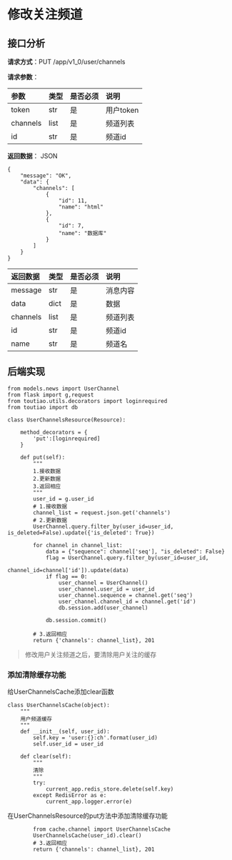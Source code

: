 # 修改关注频道

## 接口分析

**请求方式**：PUT /app/v1\_0/user/channels

**请求参数**：

| 参数 | 类型 | 是否必须 | 说明 |
| :--- | :--- | :--- | :--- |
| token | str | 是 | 用户token |
| channels | list | 是 | 频道列表 |
| id | str | 是 | 频道id |

**返回数据**： JSON

```
{
    "message": "OK",
    "data": {
        "channels": [
            {
                "id": 11,
                "name": "html"
            },
            {
                "id": 7,
                "name": "数据库"
            }
        ]
    }
}
```

| 返回数据 | 类型 | 是否必须 | 说明 |
| :--- | :--- | :--- | :--- |
| message | str | 是 | 消息内容 |
| data | dict | 是 | 数据 |
| channels | list | 是 | 频道列表 |
| id | str | 是 | 频道id |
| name | str | 是 | 频道名 |

## 后端实现

```
from models.news import UserChannel
from flask import g,request
from toutiao.utils.decorators import loginrequired
from toutiao import db

class UserChannelsResource(Resource):

    method_decorators = {
        'put':[loginrequired]
    }

    def put(self):
        """
        1.接收数据
        2.更新数据
        3.返回相应
        """
        user_id = g.user_id
        # 1.接收数据
        channel_list = request.json.get('channels')
        # 2.更新数据
        UserChannel.query.filter_by(user_id=user_id, is_deleted=False).update({'is_deleted': True})

        for channel in channel_list:
            data = {"sequence": channel['seq'], "is_deleted": False}
            flag = UserChannel.query.filter_by(user_id=user_id,
                                               channel_id=channel['id']).update(data)
            if flag == 0:
                user_channel = UserChannel()
                user_channel.user_id = user_id
                user_channel.sequence = channel.get('seq')
                user_channel.channel_id = channel.get('id')
                db.session.add(user_channel)

            db.session.commit()

        # 3.返回相应
        return {'channels': channel_list}, 201
```

> 修改用户关注频道之后，要清除用户关注的缓存

### 添加清除缓存功能

给UserChannelsCache添加clear函数

```
class UserChannelsCache(object):
    """
    用户频道缓存
    """
    def __init__(self, user_id):
        self.key = 'user:{}:ch'.format(user_id)
        self.user_id = user_id

    def clear(self):
        """
        清除
        """
        try:
            current_app.redis_store.delete(self.key)
        except RedisError as e:
            current_app.logger.error(e)
```

在UserChannelsResource的put方法中添加清除缓存功能

```
        from cache.channel import UserChannelsCache
        UserChannelsCache(user_id).clear()
        # 3.返回相应
        return {'channels': channel_list}, 201
```




